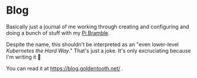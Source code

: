 # Blog

Basically just a journal of me working through creating and configuring and doing a bunch of stuff with my [Pi Bramble](https://goldentooth.net).

Despite the name, this shouldn't be interpreted as an "even lower-level _Kubernetes the Hard Way_." That's just a joke. It's only excruciating because I'm writing it 🙂

You can read it at https://blog.goldentooth.net/ .
